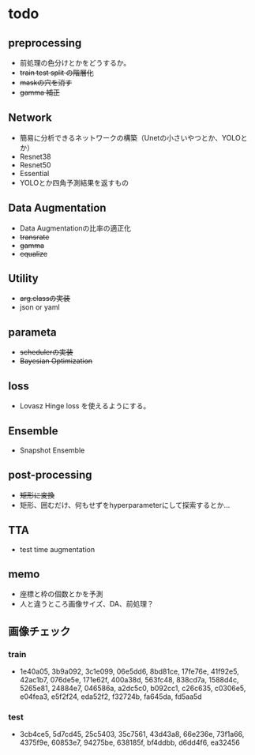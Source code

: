 # todo
## preprocessing
- 前処理の色分けとかをどうするか。
- ~~train test split の階層化~~
- ~~maskの穴を消す~~
- ~~gamma 補正~~

## Network
- 簡易に分析できるネットワークの構築（Unetの小さいやつとか、YOLOとか）
- Resnet38
- Resnet50
- Essential
- YOLOとか四角予測結果を返すもの

## Data Augmentation
- Data Augmentationの比率の適正化
- ~~transrate~~
- ~~gamma~~
- ~~equalize~~

## Utility
- ~~arg.classの実装~~
- json or yaml

## parameta
- ~~schedulerの実装~~
- ~~Bayesian Optimization~~

## loss
- Lovasz Hinge loss を使えるようにする。

## Ensemble
- Snapshot Ensemble

## post-processing
- ~~矩形に変換~~
- 矩形、囲むだけ、何もせずをhyperparameterにして探索するとか...

## TTA
- test time augmentation

## memo
- 座標と枠の個数とかを予測
- 人と違うところ画像サイズ、DA、前処理？

## 画像チェック
### train
- 1e40a05, 3b9a092, 3c1e099, 06e5dd6, 8bd81ce, 17fe76e, 41f92e5, 42ac1b7, 076de5e, 171e62f, 400a38d, 563fc48, 838cd7a, 1588d4c,
 5265e81, 24884e7, 046586a, a2dc5c0, b092cc1, c26c635, c0306e5, e04fea3, e5f2f24, eda52f2, f32724b, fa645da, fd5aa5d

### test
- 3cb4ce5, 5d7cd45, 25c5403, 35c7561, 43d43a8, 66e236e, 73f1a66, 4375f9e, 60853e7, 94275be, 638185f, bf4ddbb, d6dd4f6, ea32456